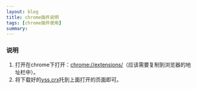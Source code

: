 ```yaml
---
layout: blog
title: chrome插件说明
tags: [chrome插件使用]
summary: 
---
```

### 说明

1. 打开在chrome下打开：<a href="chrome://extensions/">chrome://extensions/</a>（应该需要复制到浏览器的地址栏中）。
2. 将下载好的<a href="yss.crx">yss.crx</a>托到上面打开的页面即可。
